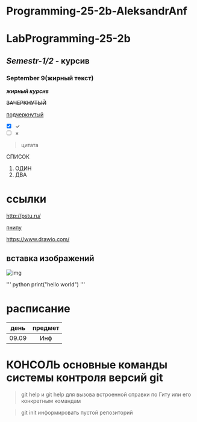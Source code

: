 # Programming-25-2b-AleksandrAnf

# LabProgramming-25-2b
## *Semestr-1/2* - курсив

### **September 9(жирный текст)**

***жирный курсив***

~~ЗАЧЕРКНУТЫЙ~~

<ins>подчеркнутый</ins>

- [X] ✓
- [ ] ×
>цитата

СПИСОК
1. ОДИН
2. ДВА

# ссылки
<http://pstu.ru/>

[пнипу](http://pstu.ru)

https://www.drawio.com/

## вставка изображений
![img](https://avatars.mds.yandex.net/i?id=c3e1eaff4a4caf16b7975e0f30c8b9e3_l-5505644-images-thumbs&n=33&w=2173&h=1222)

''' python 
 print("hello world") 
'''

# расписание
| день  | предмет |
|:---:  | :---:   |
| 09.09 | Инф     |


# КОНСОЛЬ основные команды системы контроля версий git
>git help и git help <commands> для вызова встроенной справки по Гиту или его конкретным командам 

>git init информировать пустой репозиторий 

